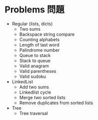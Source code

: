# Problems 問題
- Regular (lists, dicts)
    * Two sums
    * Backspace string compare
    * Counting alphabets
    * Length of last word
    * Palindrome number
    * Queue to stack
    * Stack to queue
    * Valid anagram
    * Valid parentheses
    * Valid sudoku
- LinkedList
    * Add two sums
    * Linkedlist cycle
    * Merge two sorted lists
    * Remove duplicates from sorted lists
- Tree
    * Tree traversal